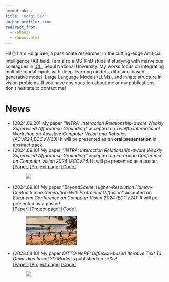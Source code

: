 ```yaml
---
permalink: /
title: "Hoigi Seo"
author_profile: true
redirect_from: 
  - /about/
  - /about.html
---
```


Hi! :raised_hand: I am Hoigi Seo, a passionate researcher in the cutting-edge Artificial Intelligence (AI) field. I am also a MS-PhD student studying with marvelous colleagues in [ICL](https://icl.snu.ac.kr), Seoul National University. My works focus on integrating multiple modal inputs with deep-learning models, diffusion-based generative model, Large Language Models (LLMs), and innate structure in vision problems. If you have any question about me or my publications, don't hesitate to contact me!

News
======

<style>
  img {
    max-width: 40%;
    max-height: 40%;
  } 
</style>

<ul>
  <li> [2024.09.20] My paper <i>"INTRA: Interaction Relationship-aware Weakly Supervised Affordance Grounding"</i> accepted on <i>Twelfth International Workshop on Assistive Computer Vision and Robotics (ACVR24;ECCVW23)</i>! It will pe presented as an <b>oral presentation</b> in abstract track. <br>
  </li>

  <li> [2024.09.10] My paper <i>"INTRA: Interaction Relationship-aware Weakly Supervised Affordance Grounding"</i> accepted on <i>European Conference on Computer Vision 2024 (ECCV24)</i>! It will pe presented as a poster. <br>
      <a href="https://arxiv.org/pdf/2404.04544" target="_blank">[Paper]</a>
      <a href="https://jeeit17.github.io/INTRA/" target="_blank">[Project page]</a>
      <a href="https://jeeit17.github.io/INTRA/" target="_blank">[Code]</a>
      <figure>
        <img src="/images/result_intra.gif">
      </figure>
  </li>

  <li> [2024.09.10] My paper <i>"BeyondScene: Higher-Resolution Human-Centric Scene Generation With Pretrained Diffusion"</i> accepted on <i>European Conference on Computer Vision 2024 (ECCV24)</i>! It will pe presented as a poster! <br>
      <a href="https://arxiv.org/pdf/2404.04544" target="_blank">[Paper]</a>
      <a href="https://janeyeon.github.io/beyond-scene/" target="_blank">[Project page]</a>
      <a href="https://janeyeon.github.io/beyond-scene/" target="_blank">[Code]</a>
      <figure>
        <img src="/images/beyondscene.gif">
      </figure>
  </li>

  <li> [2023.04.10] My paper <i>DITTO-NeRF: Diffusion-based Iterative Text To Omni-directional 3D Model</i> is published on <i>arXiv!</i><br>
      <a href="https://arxiv.org/pdf/2304.02827" target="_blank">[Paper]</a>
      <a href="https://janeyeon.github.io/ditto-nerf/" target="_blank">[Project page]</a>
      <a href="https://janeyeon.github.io/ditto-nerf/" target="_blank">[Code]</a>
      <figure>
          <img src="/images/ditto_nerf.gif">
      </figure>
  </li>
</ul>

<!-- Selected papers
======

This is the front page of a website that is powered by the [Academic Pages template](https://github.com/academicpages/academicpages.github.io) and hosted on GitHub pages. [GitHub pages](https://pages.github.com) is a free service in which websites are built and hosted from code and data stored in a GitHub repository, automatically updating when a new commit is made to the respository. This template was forked from the [Minimal Mistakes Jekyll Theme](https://mmistakes.github.io/minimal-mistakes/) created by Michael Rose, and then extended to support the kinds of content that academics have: publications, talks, teaching, a portfolio, blog posts, and a dynamically-generated CV. You can fork [this repository](https://github.com/academicpages/academicpages.github.io) right now, modify the configuration and markdown files, add your own PDFs and other content, and have your own site for free, with no ads! An older version of this template powers my own personal website at [stuartgeiger.com](http://stuartgeiger.com), which uses [this Github repository](https://github.com/staeiou/staeiou.github.io).

A data-driven personal website
======
Like many other Jekyll-based GitHub Pages templates, Academic Pages makes you separate the website's content from its form. The content & metadata of your website are in structured markdown files, while various other files constitute the theme, specifying how to transform that content & metadata into HTML pages. You keep these various markdown (.md), YAML (.yml), HTML, and CSS files in a public GitHub repository. Each time you commit and push an update to the repository, the [GitHub pages](https://pages.github.com/) service creates static HTML pages based on these files, which are hosted on GitHub's servers free of charge.

Many of the features of dynamic content management systems (like Wordpress) can be achieved in this fashion, using a fraction of the computational resources and with far less vulnerability to hacking and DDoSing. You can also modify the theme to your heart's content without touching the content of your site. If you get to a point where you've broken something in Jekyll/HTML/CSS beyond repair, your markdown files describing your talks, publications, etc. are safe. You can rollback the changes or even delete the repository and start over -- just be sure to save the markdown files! Finally, you can also write scripts that process the structured data on the site, such as [this one](https://github.com/academicpages/academicpages.github.io/blob/master/talkmap.ipynb) that analyzes metadata in pages about talks to display [a map of every location you've given a talk](https://academicpages.github.io/talkmap.html).

Getting started
======
1. Register a GitHub account if you don't have one and confirm your e-mail (required!)
1. Fork [this repository](https://github.com/academicpages/academicpages.github.io) by clicking the "fork" button in the top right. 
1. Go to the repository's settings (rightmost item in the tabs that start with "Code", should be below "Unwatch"). Rename the repository "[your GitHub username].github.io", which will also be your website's URL.
1. Set site-wide configuration and create content & metadata (see below -- also see [this set of diffs](http://archive.is/3TPas) showing what files were changed to set up [an example site](https://getorg-testacct.github.io) for a user with the username "getorg-testacct")
1. Upload any files (like PDFs, .zip files, etc.) to the files/ directory. They will appear at https://[your GitHub username].github.io/files/example.pdf.  
1. Check status by going to the repository settings, in the "GitHub pages" section

Site-wide configuration
------
The main configuration file for the site is in the base directory in [_config.yml](https://github.com/academicpages/academicpages.github.io/blob/master/_config.yml), which defines the content in the sidebars and other site-wide features. You will need to replace the default variables with ones about yourself and your site's github repository. The configuration file for the top menu is in [_data/navigation.yml](https://github.com/academicpages/academicpages.github.io/blob/master/_data/navigation.yml). For example, if you don't have a portfolio or blog posts, you can remove those items from that navigation.yml file to remove them from the header. 

Create content & metadata
------
For site content, there is one markdown file for each type of content, which are stored in directories like _publications, _talks, _posts, _teaching, or _pages. For example, each talk is a markdown file in the [_talks directory](https://github.com/academicpages/academicpages.github.io/tree/master/_talks). At the top of each markdown file is structured data in YAML about the talk, which the theme will parse to do lots of cool stuff. The same structured data about a talk is used to generate the list of talks on the [Talks page](https://academicpages.github.io/talks), each [individual page](https://academicpages.github.io/talks/2012-03-01-talk-1) for specific talks, the talks section for the [CV page](https://academicpages.github.io/cv), and the [map of places you've given a talk](https://academicpages.github.io/talkmap.html) (if you run this [python file](https://github.com/academicpages/academicpages.github.io/blob/master/talkmap.py) or [Jupyter notebook](https://github.com/academicpages/academicpages.github.io/blob/master/talkmap.ipynb), which creates the HTML for the map based on the contents of the _talks directory).

**Markdown generator**

I have also created [a set of Jupyter notebooks](https://github.com/academicpages/academicpages.github.io/tree/master/markdown_generator
) that converts a CSV containing structured data about talks or presentations into individual markdown files that will be properly formatted for the Academic Pages template. The sample CSVs in that directory are the ones I used to create my own personal website at stuartgeiger.com. My usual workflow is that I keep a spreadsheet of my publications and talks, then run the code in these notebooks to generate the markdown files, then commit and push them to the GitHub repository.

How to edit your site's GitHub repository
------
Many people use a git client to create files on their local computer and then push them to GitHub's servers. If you are not familiar with git, you can directly edit these configuration and markdown files directly in the github.com interface. Navigate to a file (like [this one](https://github.com/academicpages/academicpages.github.io/blob/master/_talks/2012-03-01-talk-1.md) and click the pencil icon in the top right of the content preview (to the right of the "Raw | Blame | History" buttons). You can delete a file by clicking the trashcan icon to the right of the pencil icon. You can also create new files or upload files by navigating to a directory and clicking the "Create new file" or "Upload files" buttons. 

Example: editing a markdown file for a talk
![Editing a markdown file for a talk](/images/editing-talk.png)

For more info
------
More info about configuring Academic Pages can be found in [the guide](https://academicpages.github.io/markdown/). The [guides for the Minimal Mistakes theme](https://mmistakes.github.io/minimal-mistakes/docs/configuration/) (which this theme was forked from) might also be helpful. -->
